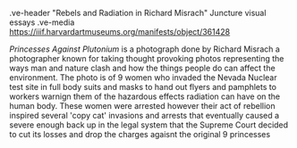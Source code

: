.ve-header "Rebels and Radiation in Richard Misrach"
Juncture visual essays
.ve-media https://iiif.harvardartmuseums.org/manifests/object/361428

*Princesses Against Plutonium* is a photograph done by Richard Misrach a photographer known for taking thought provoking photos representing the ways man and nature clash and how the things people do can affect the environment. The photo is of 9 women who invaded the Nevada Nuclear test site in full body suits and masks to hand out flyers and pamphlets to workers warnign them of the hazardous effects radiation can have on the human body. These women were arrested however their act of rebellion inspired several 'copy cat' invasions and arrests that eventually caused a severe enough back up in the legal system that the Supreme Court decided to cut its losses and drop the charges agaisnt the original 9 princesses